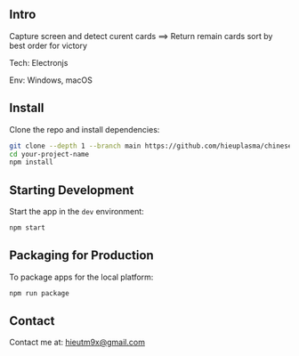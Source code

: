 ## Intro

Capture screen and detect curent cards ==> Return remain cards sort by best order for victory

Tech: Electronjs

Env: Windows, macOS

## Install

Clone the repo and install dependencies:

```bash
git clone --depth 1 --branch main https://github.com/hieuplasma/chinese-card your-project-name
cd your-project-name
npm install
```

## Starting Development

Start the app in the `dev` environment:

```bash
npm start
```

## Packaging for Production

To package apps for the local platform:

```bash
npm run package
```

## Contact

Contact me at: hieutm9x@gmail.com
